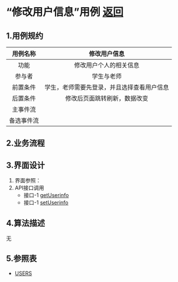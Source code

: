 # “修改用户信息”用例 [返回](./README.md)

## 1.用例规约

|用例名称|修改用户信息|
|:---:|:--:|
|功能|修改用户个人的相关信息|
|参与者|学生与老师|
|前置条件|学生，老师需要先登录，并且选择查看用户信息|
|后置条件|修改后页面跳转刷新，数据改变|
|主事件流||
|备选事件流||
## 2.业务流程

## 3.界面设计
1. 界面参照：
2. API接口调用 
    * 接口-1 [getUserinfo](../接口/getUserinfo.md)
    * 接口-1 [setUserinfo](../接口/setUserinfo.md)


## 4.算法描述

无

## 5.参照表
* [USERS](../数据库文件设计.md)
